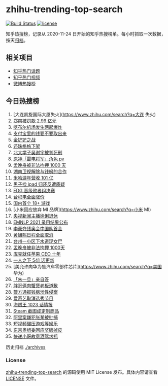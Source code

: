 # zhihu-trending-top-search

[![Build Status](https://github.com/justjavac/zhihu-trending-top-search/workflows/ci/badge.svg?branch=main)](https://github.com/justjavac/zhihu-trending-top-search/actions)
[![license](https://img.shields.io/github/license/justjavac/zhihu-trending-top-search)](https://github.com/justjavac/zhihu-trending-top-search/blob/main/LICENSE)

知乎热搜榜，记录从 2020-11-24 日开始的知乎热搜榜单。每小时抓取一次数据，按天[归档](./archives)。

## 相关项目

- [知乎热门话题](https://github.com/justjavac/zhihu-trending-hot-questions)
- [知乎热门视频](https://github.com/justjavac/zhihu-trending-hot-video)
- [微博热搜榜](https://github.com/justjavac/weibo-trending-hot-search)

## 今日热搜榜

<!-- BEGIN -->
<!-- 最后更新时间 Fri Aug 27 2021 20:20:25 GMT+0800 (China Standard Time) -->

1. [大连凯旋国际大厦失火](https://www.zhihu.com/search?q=大连 失火)
1. [郑爽被罚款 2.99 亿元](https://www.zhihu.com/search?q=郑爽)
1. [喀布尔机场发生两起爆炸](https://www.zhihu.com/search?q=喀布尔机场)
1. [支付宝里的钱要不要取出来](https://www.zhihu.com/search?q=支付宝)
1. [金铲铲之战](https://www.zhihu.com/search?q=金铲铲之战)
1. [还珠格格下架](https://www.zhihu.com/search?q=赵薇)
1. [北大学子吴谢宇被判死刑](https://www.zhihu.com/search?q=吴谢宇)
1. [原神「雷电将军」角色 pv](https://www.zhihu.com/search?q=原神)
1. [孟晚舟被非法拘押 1000 天](https://www.zhihu.com/search?q=孟晚舟)
1. [湖南卫视解除与钱枫的合作](https://www.zhihu.com/search?q=湖南卫视钱枫)
1. [米哈游年营收 101 亿](https://www.zhihu.com/search?q=米哈游)
1. [男子捡 ipad 归还反遭质疑](https://www.zhihu.com/search?q=ipad失主)
1. [EDG 晋级败者组决赛](https://www.zhihu.com/search?q=EDG)
1. [台积电全面涨价](https://www.zhihu.com/search?q=台积电)
1. [国内首个 18+ 游戏](https://www.zhihu.com/search?q=光与夜之恋)
1. [小米回应放弃 MI 品牌](https://www.zhihu.com/search?q=小米 MI)
1. [央视新闻主播徐俐退休](https://www.zhihu.com/search?q=徐俐)
1. [EMNLP 2021 录用结果公布](https://www.zhihu.com/search?q=EMNLP)
1. [李豪夺残奥会中国队首金](https://www.zhihu.com/search?q=李豪)
1. [黄旭熙日程全面取消](https://www.zhihu.com/search?q=黄旭熙)
1. [台州一小区下水道现女尸](https://www.zhihu.com/search?q=台州女尸)
1. [孟晚舟被非法拘押 1000天](https://www.zhihu.com/search?q=孟晚舟)
1. [库克就任苹果 CEO 十年](https://www.zhihu.com/search?q=库克)
1. [一人之下 541 话更新](https://www.zhihu.com/search?q=一人之下)
1. [美允许向华为售汽车零部件芯片](https://www.zhihu.com/search?q=美国 华为)
1. [「朱一旦」亲自答](https://www.zhihu.com/search?q=脱口秀大会)
1. [胖哥俩肉蟹煲老板道歉](https://www.zhihu.com/search?q=胖哥俩肉蟹煲)
1. [警方通报钱枫涉性侵案](https://www.zhihu.com/search?q=钱枫)
1. [爱奇艺取消选秀节目](https://www.zhihu.com/search?q=爱奇艺选秀)
1. [海贼王 1023 话情报](https://www.zhihu.com/search?q=海贼王)
1. [Steam 截图成定制商品](https://www.zhihu.com/search?q=steam)
1. [阿里案嫌犯张某被批捕](https://www.zhihu.com/search?q=阿里张某)
1. [短视频碾压游戏等娱乐](https://www.zhihu.com/search?q=短视频)
1. [东京奥组委回应奖牌掉皮](https://www.zhihu.com/search?q=奖牌掉皮)
1. [快递小哥故意酒驾求抓](https://www.zhihu.com/search?q=快递小哥)

<!-- END -->

历史归档 [./archives](./archives)

### License

[zhihu-trending-top-search](https://github.com/justjavac/zhihu-trending-top-search)
的源码使用 MIT License 发布。具体内容请查看 [LICENSE](./LICENSE) 文件。
